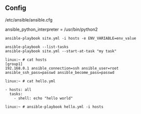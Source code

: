 

## Config 

/etc/ansible/ansible.cfg

ansible_python_interpreter = /usr/bin/python2


```
ansible-playbook site.yml -i hosts -e ENV_VARIABLE=env_value

ansible-playbook --list-tasks
ansible-playbook site.yml --start-at-task "my task"
```

```
linux:~ # cat hosts
[group1]
192.168.0.1 ansible_connection=ssh ansible_user=root ansible_ssh_pass=passwd ansible_become_pass=passwd

linux:~ # cat hello.yml

- hosts: all
  tasks:
    - shell: echo "hello world"

linux:~ # ansible-playbook hello.yml -i hosts
```